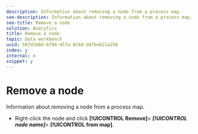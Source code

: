 ```yaml
---
description: Information about removing a node from a process map.
seo-description: Information about removing a node from a process map.
seo-title: Remove a node
solution: Analytics
title: Remove a node
topic: Data workbench
uuid: 507d168d-6794-457a-8c6d-d47beb21a25b
index: y
internal: n
snippet: y
---
```


# Remove a node

Information about removing a node from a process map.

* Right-click the node and click **[!UICONTROL Remove]***< **[!UICONTROL node name]**>* **[!UICONTROL from map]**.

